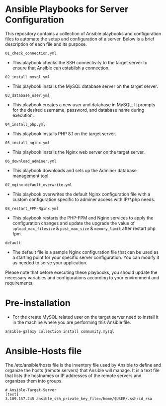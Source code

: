 # Ansible Playbooks for Server Configuration
This repository contains a collection of Ansible playbooks and configuration files to automate the setup and configuration of a server. Below is a brief description of each file and its purpose.

`01_check_connection.yml`
- This playbook checks the SSH connectivity to the target server to ensure that Ansible can establish a connection.

`02_install_mysql.yml`
- This playbook installs the MySQL database server on the target server.

`03_database_user.yml`
- This playbook creates a new user and database in MySQL. It prompts for the desired username, password, and database name during execution.

`04_install_php.yml`
- This playbook installs PHP 8.1 on the target server.

`05_install_nginx.yml`
- This playbook installs the Nginx web server on the target server.

`06_download_adminer.yml`
- This playbook downloads and sets up the Adminer database management tool.

`07_nginx-default_overwrite.yml`
- This playbook overwrites the default Nginx configuration file with a custom configuration specific to adminer access with IP/*.php needs.

`08_restart_FPM-Nginx.yml`
- This playbook restarts the PHP-FPM and Nginx services to apply the configuration changes and update the upgrade the value of 
`upload_max_filesize` & `post_max_size` & `memory_limit` after restart php fpm. 

`default`
- The default file is a sample Nginx configuration file that can be used as a starting point for your specific server configuration. You can modify it as needed to serve your application.

Please note that before executing these playbooks, you should update the necessary variables and configurations according to your environment and requirements.

# Pre-installation 

- For the create MySQL related user on the target server need to install it in the machine where you are performing this Ansible file.

```
ansible-galaxy collection install community.mysql
```

# Ansible-Hosts file

The /etc/ansible/hosts file is the inventory file used by Ansible to define and organize the hosts (remote servers) that Ansible will manage. It is a text file that lists the hostnames or IP addresses of the remote servers and organizes them into groups.

```
# Ansible-Target-Server
[test]
3.109.157.245 ansible_ssh_private_key_file=/home/$USER/.ssh/id_rsa
```